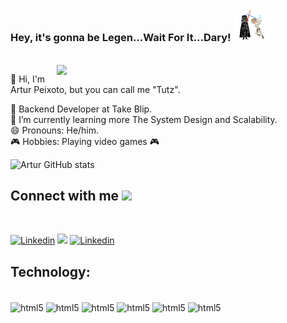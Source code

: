 ### Hey, it's gonna be Legen...Wait For It...Dary! <img src="https://raw.githubusercontent.com/Dineshkarthik/Dineshkarthik/master/assets/starwars_fight.gif" width="60">
<br>
<img align='right' src="https://media3.giphy.com/media/KziKCpvrGngHbYjaUF/giphy.gif?cid=790b76115102ef3552a64bd75a38686ff43927c2adbfd200&rid=giphy.gif&ct=g" width="430">

👋 Hi, I'm Artur Peixoto, but you can call me "Tutz".

💼 Backend Developer at Take Blip. <br>
🌱 I’m currently learning more The System Design and Scalability.<br>
😄 Pronouns: He/him.<br>
🎮 Hobbies: Playing video games 🎮

![Artur GitHub stats](https://github-readme-stats.vercel.app/api?username=arturlima&show_icons=true&theme=dark)





## Connect with me <img src="https://media.giphy.com/media/LnQjpWaON8nhr21vNW/giphy.gif" width="60">

<br>

[![Linkedin](https://img.shields.io/badge/LinkedIn-0077B5?style=for-the-badge&logo=linkedin&logoColor=white)](https://www.linkedin.com/in/arturlimaa/)
 <a href="mailto:arturpeixotoo@gmail.com"><img src="https://img.shields.io/badge/Gmail-D14836?style=for-the-badge&logo=gmail&logoColor=white"></a>
[![Linkedin](https://img.shields.io/badge/Instagram-E4405F?style=for-the-badge&logo=instagram&logoColor=white)](https://www.instagram.com/arturlimaa/)

## Technology:
<div style="display: inline_block">
<br/>
<img align="center" alt="html5" src="https://img.shields.io/badge/Node.js-43853D?style=for-the-badge&logo=node.js&logoColor=white">
<img align="center" alt="html5" src="https://img.shields.io/badge/TypeScript-007ACC?style=for-the-badge&logo=typescript&logoColor=white">
<img align="center" alt="html5" src="https://img.shields.io/badge/React-20232A?style=for-the-badge&logo=react&logoColor=61DAFB">
<img align="center" alt="html5" src="https://img.shields.io/badge/Amazon_AWS-232F3E?style=for-the-badge&logo=amazon-aws&logoColor=white">
<img align="center" alt="html5" src="https://img.shields.io/badge/.NET-5C2D91?style=for-the-badge&logo=.net&logoColor=white">
<img align="center" alt="html5" src="https://img.shields.io/badge/C%23-239120?style=for-the-badge&logo=c-sharp&logoColor=white">
</div>
